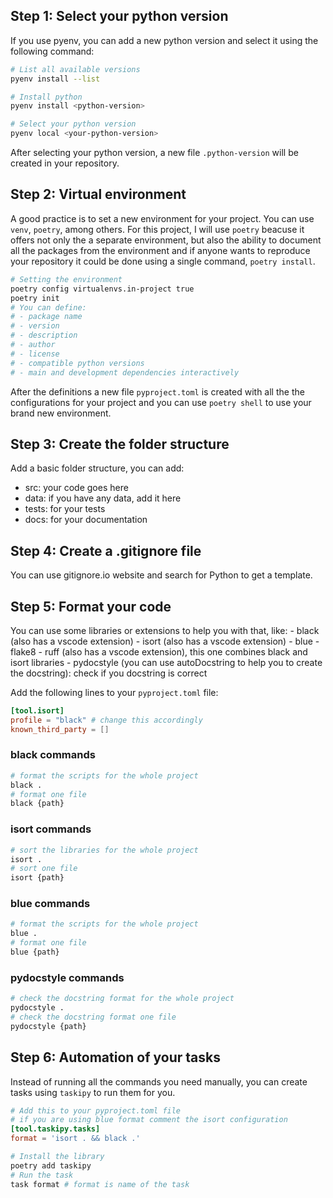 ## Step 1: Select your python version

If you use pyenv, you can add a new python version and select it using the following command:

```sh
# List all available versions
pyenv install --list

# Install python
pyenv install <python-version>

# Select your python version
pyenv local <your-python-version>
```

After selecting your python version, a new file `.python-version` will be created in your repository.

## Step 2: Virtual environment

A good practice is to set a new environment for your project. You can use `venv`, `poetry`, among others. For this project, I will use `poetry` beacuse it offers not only the a separate environment, but also the ability to document all the packages from the environment and if anyone wants to reproduce your repository it could be done using a single command, `poetry install`.

```sh
# Setting the environment
poetry config virtualenvs.in-project true
poetry init
# You can define:
# - package name 
# - version
# - description
# - author
# - license
# - compatible python versions
# - main and development dependencies interactively 
```

After the definitions a new file `pyproject.toml` is created with all the the configurations for your project and you can use `poetry shell` to use your brand new environment.

## Step 3: Create the folder structure

Add a basic folder structure, you can add:
- src: your code goes here
- data: if you have any data, add it here
- tests: for your tests
- docs: for your documentation

## Step 4: Create a .gitignore file

You can use gitignore.io website and search for Python to get a template.

## Step 5: Format your code

You can use some libraries or extensions to help you with that, like:
    - black (also has a vscode extension)
    - isort (also has a vscode extension)
    - blue
    - flake8
    - ruff (also has a vscode extension), this one combines black and isort libraries
    - pydocstyle (you can use autoDocstring to help you to create the docstring): check if you docstring is correct

Add the following lines to your `pyproject.toml` file:
```toml
[tool.isort]
profile = "black" # change this accordingly
known_third_party = []
```

### black commands
```sh
# format the scripts for the whole project
black .
# format one file
black {path}
```

### isort commands
```sh
# sort the libraries for the whole project
isort .
# sort one file
isort {path}
```

### blue commands
```sh
# format the scripts for the whole project
blue .
# format one file
blue {path}
```

### pydocstyle commands
```sh
# check the docstring format for the whole project
pydocstyle .
# check the docstring format one file
pydocstyle {path}
```

## Step 6: Automation of your tasks

Instead of running all the commands you need manually, you can create tasks using `taskipy` to run them for you.

```toml
# Add this to your pyproject.toml file
# if you are using blue format comment the isort configuration
[tool.taskipy.tasks]
format = 'isort . && black .'
```

```bash
# Install the library
poetry add taskipy
# Run the task
task format # format is name of the task
```


